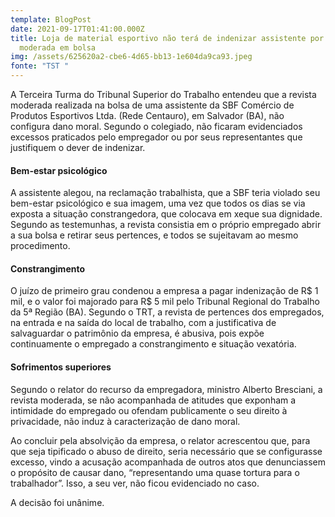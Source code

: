 ```yaml
---
template: BlogPost
date: 2021-09-17T01:41:00.000Z
title: Loja de material esportivo não terá de indenizar assistente por revista
  moderada em bolsa
img: /assets/625620a2-cbe6-4d65-bb13-1e604da9ca93.jpeg
fonte: "TST "
---
```

A Terceira Turma do Tribunal Superior do Trabalho entendeu que a revista moderada realizada na bolsa de uma assistente da SBF Comércio de Produtos Esportivos Ltda. (Rede Centauro), em Salvador (BA), não configura dano moral. Segundo o colegiado, não ficaram evidenciados excessos praticados pelo empregador ou por seus representantes que justifiquem o dever de indenizar.

#### Bem-estar psicológico

A assistente alegou, na reclamação trabalhista, que a SBF teria violado seu bem-estar psicológico e sua imagem, uma vez que todos os dias se via exposta a situação constrangedora, que colocava em xeque sua dignidade. Segundo as testemunhas, a revista consistia em o próprio empregado abrir a sua bolsa e retirar seus pertences, e todos se sujeitavam ao mesmo procedimento.

#### Constrangimento

O juízo de primeiro grau condenou a empresa a pagar indenização de R$ 1 mil, e o valor foi majorado para R$ 5 mil pelo Tribunal Regional do Trabalho da 5ª Região (BA). Segundo o TRT, a revista de pertences dos empregados, na entrada e na saída do local de trabalho, com a justificativa de salvaguardar o patrimônio da empresa, é abusiva, pois expõe continuamente o empregado a constrangimento e situação vexatória.

#### Sofrimentos superiores

Segundo o relator do recurso da empregadora, ministro Alberto Bresciani, a revista moderada, se não acompanhada de atitudes que exponham a intimidade do empregado ou ofendam publicamente o seu direito à privacidade, não induz à caracterização de dano moral.

Ao concluir pela absolvição da empresa, o relator acrescentou que, para que seja tipificado o abuso de direito, seria necessário que se configurasse excesso, vindo a acusação acompanhada de outros atos que denunciassem o propósito de causar dano, “representando uma quase tortura para o trabalhador”. Isso, a seu ver, não ficou evidenciado no caso.

A decisão foi unânime.